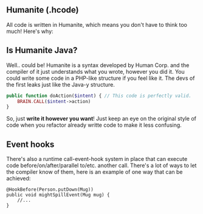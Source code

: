 ## Humanite (.hcode)

All code is written in Humanite, which means you don't have to think too much! Here's why:

## Is Humanite Java?

Well.. could be! Humanite is a syntax developed by Human Corp. and the compiler of it just understands what you wrote, however you did it. You could write some code in a PHP-like structure if you feel like it. The devs of the first leaks just like the Java-y structure.

```php
public function doAction($intent) { // This code is perfectly valid.
	BRAIN.CALL($intent->action)
}
```

So, just **write it however you want**! Just keep an eye on the original style of code when you refactor already writte code to make it less confusing.

## Event hooks

There's also a runtime call-event-hook system in place that can execute code before/on/after/parallel to/etc. another call. There's a lot of ways to let the compiler know of them, here is an example of one way that can be achieved:

```
@HookBefore(Person.putDown(Mug))
public void mightSpillEvent(Mug mug) {
	//...
}
```
